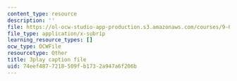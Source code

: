 ```yaml
---
content_type: resource
description: ''
file: https://ol-ocw-studio-app-production.s3.amazonaws.com/courses/9-04-sensory-systems-fall-2013/74eef4877218509fb1732a947a6f206b_qubzQvNNaLI.vtt
file_type: application/x-subrip
learning_resource_types: []
ocw_type: OCWFile
resourcetype: Other
title: 3play caption file
uid: 74eef487-7218-509f-b173-2a947a6f206b
---
```


